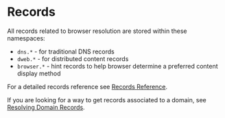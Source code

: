 # Records

All records related to browser resolution are stored within these namespaces:

* `dns.*` - for traditional DNS records
* `dweb.*` - for distributed content records
* `browser.*` - hint records to help browser determine a preferred content display method

For a detailed records reference see [Records Reference](domain-registry-essentials/reference.md).

If you are looking for a way to get records associated to a domain, see [Resolving Domain Records](domain-registry-essentials/resolving-domain-records.md).

